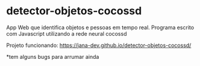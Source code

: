 # detector-objetos-cocossd
App Web que identifica objetos e pessoas em tempo real. Programa escrito com Javascript utilizando a rede neural cocossd

Projeto funcionando: https://jana-dev.github.io/detector-objetos-cocossd/

*tem alguns bugs para arrumar ainda
